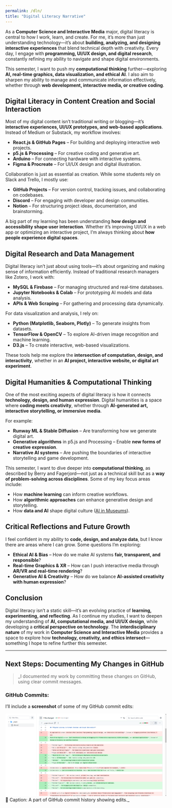 ```yaml
---
permalink: /dln/
title: "Digital Literacy Narrative"
---
```


As a **Computer Science and Interactive Media** major, digital literacy is central to how I work, learn, and create. For me, it’s more than just understanding technology—it’s about **building, analyzing, and designing interactive experiences** that blend technical depth with creativity. Every day, I engage with **programming, UI/UX design, and digital research**, constantly refining my ability to navigate and shape digital environments.  

This semester, I want to push my **computational thinking** further—exploring **AI, real-time graphics, data visualization, and ethical AI**. I also aim to sharpen my ability to manage and communicate information effectively, whether through **web development, interactive media, or creative coding**.  

## **Digital Literacy in Content Creation and Social Interaction**  

Most of my digital content isn’t traditional writing or blogging—it’s **interactive experiences, UI/UX prototypes, and web-based applications**. Instead of Medium or Substack, my workflow involves:  

- **React.js & GitHub Pages** – For building and deploying interactive web projects.  
- **p5.js & Processing** – For creative coding and generative art.  
- **Arduino** – For connecting hardware with interactive systems.  
- **Figma & Procreate** – For UI/UX design and digital illustration.  

Collaboration is just as essential as creation. While some students rely on Slack and Trello, I mostly use:  

- **GitHub Projects** – For version control, tracking issues, and collaborating on codebases.  
- **Discord** – For engaging with developer and design communities.  
- **Notion** – For structuring project ideas, documentation, and brainstorming.  

A big part of my learning has been understanding **how design and accessibility shape user interaction**. Whether it’s improving UI/UX in a web app or optimizing an interactive project, I’m always thinking about **how people experience digital spaces**.  

## **Digital Research and Data Management**  

Digital literacy isn’t just about using tools—it’s about organizing and making sense of information efficiently. Instead of traditional research managers like Zotero, I work with:  

- **MySQL & Firebase** – For managing structured and real-time databases.  
- **Jupyter Notebooks & Colab** – For prototyping AI models and data analysis.  
- **APIs & Web Scraping** – For gathering and processing data dynamically.  

For data visualization and analysis, I rely on:  

- **Python (Matplotlib, Seaborn, Plotly)** – To generate insights from datasets.  
- **TensorFlow & OpenCV** – To explore AI-driven image recognition and machine learning.  
- **D3.js** – To create interactive, web-based visualizations.  

These tools help me explore the **intersection of computation, design, and interactivity**, whether in an **AI project, interactive website, or digital art experiment**.  

## **Digital Humanities & Computational Thinking**  

One of the most exciting aspects of digital literacy is how it connects **technology, design, and human expression**. Digital humanities is a space where **coding meets creativity**, whether through **AI-generated art, interactive storytelling, or immersive media**.  

For example:  
- **Runway ML & Stable Diffusion** – Are transforming how we generate digital art.  
- **Generative algorithms** in p5.js and Processing – Enable **new forms of creative expression**.  
- **Narrative AI systems** – Are pushing the boundaries of interactive storytelling and game development.  

This semester, I want to dive deeper into **computational thinking**, as described by Berry and Fagerjord—not just as a technical skill but as a **way of problem-solving across disciplines**. Some of my key focus areas include:  

- How **machine learning** can inform creative workflows.  
- How **algorithmic approaches** can enhance generative design and storytelling.  
- How **data and AI** shape digital culture ([AI in Museums](https://www.transcript-publishing.com/978-3-8376-6710-3/ai-in-museums/?number=978-3-8394-6710-7)).  

## **Critical Reflections and Future Growth**  

I feel confident in my ability to **code, design, and analyze data**, but I know there are areas where I can grow. Some questions I’m exploring:  

- **Ethical AI & Bias** – How do we make AI systems **fair, transparent, and responsible**?  
- **Real-time Graphics & XR** – How can I push interactive media through **AR/VR and real-time rendering**?  
- **Generative AI & Creativity** – How do we balance **AI-assisted creativity with human expression**?  

## **Conclusion**  

Digital literacy isn’t a static skill—it’s an evolving practice of **learning, experimenting, and reflecting**. As I continue my studies, I want to deepen my understanding of **AI, computational media, and UI/UX design**, while developing a **critical perspective on technology**. The **interdisciplinary nature** of my work in **Computer Science and Interactive Media** provides a space to explore how **technology, creativity, and ethics intersect**—something I hope to refine further this semester.  

---

## **Next Steps: Documenting My Changes in GitHub**  

> _I documented my work by committing these changes on GitHub, using clear commit messages.  

### **GitHub Commits:**  

I’ll include a **screenshot** of some of my GitHub commit edits:  

![Screenshot of GitHub Commit History](https://github.com/jheel2006/daah/blob/master/assets/images/github_ss.png)  
📌 Caption: A part of GitHub commit history showing edits._  

